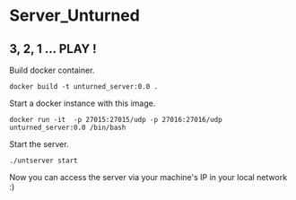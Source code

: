 # Server_Unturned

## 3, 2, 1 ... PLAY !

Build docker container.

```
docker build -t unturned_server:0.0 .
```

Start a docker instance with this image.

```
docker run -it  -p 27015:27015/udp -p 27016:27016/udp unturned_server:0.0 /bin/bash
```

Start the server.

```
./untserver start
```

Now you can access the server via your machine's IP in your local network :)
